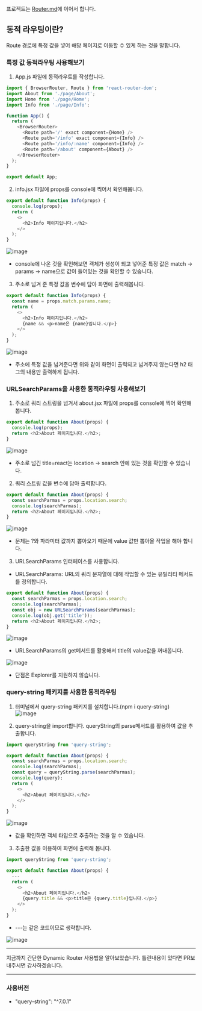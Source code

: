 프로젝트는 [Router.md](./Router.md)에 이어서 합니다.

## 동적 라우팅이란?

Route 경로에 특정 값을 넣어 해당 페이지로 이동할 수 있게 하는 것을 말합니다.

### 특정 값 동적라우팅 사용해보기

1. App.js 파일에 동적라우트를 작성합니다.
```js
import { BrowserRouter, Route } from 'react-router-dom';
import About from './page/About';
import Home from './page/Home';
import Info from './page/Info';

function App() {
  return (
    <BrowserRouter>
      <Route path='/' exact component={Home} />
      <Route path='/info' exact component={Info} />
      <Route path='/info/:name' component={Info} />
      <Route path='/about' component={About} />
    </BrowserRouter>
  );
}

export default App;
```

2. info.jsx 파일에 props를 console에 찍어서 확인해봅니다.
```js
export default function Info(props) {
  console.log(props);
  return (
    <>
      <h2>Info 페이지입니다.</h2>
    </>
  );
}
```
![image](https://user-images.githubusercontent.com/74242937/125190717-78c48f80-e279-11eb-9a2e-6be0e56201a5.png)

- console에 나온 것을 확인해보면 객체가 생성이 되고 넣어준 특정 값은 match -> params -> name으로 값이 들어있는 것을 확인할 수 있습니다.

3. 주소로 넘겨 준 특정 값을 변수에 담아 화면에 출력해봅니다.
```js
export default function Info(props) {
  const name = props.match.params.name;
  return (
    <>
      <h2>Info 페이지입니다.</h2>
      {name && <p>name은 {name}입니다.</p>}
    </>
  );
}
```
![image](https://user-images.githubusercontent.com/74242937/125191325-c1ca1300-e27c-11eb-8f0b-58a695cb1b4f.png)

- 주소에 특정 값을 넘겨준다면 위와 같이 화면이 출력되고 넘겨주지 않는다면 h2 태그의 내용만 출력하게 됩니다.

### URLSearchParams을 사용한 동적라우팅 사용해보기

1. 주소로 쿼리 스트링을 넘겨서 about.jsx 파일에 props를 console에 찍어 확인해 봅니다.
```js
export default function About(props) {
  console.log(props);
  return <h2>About 페이지입니다.</h2>;
}
```
![image](https://user-images.githubusercontent.com/74242937/125192049-aa8d2480-e280-11eb-8d15-6d5c2e63a678.png)

- 주소로 넘긴 title=react는 location -> search 안에 있는 것을 확인할 수 있습니다.

2. 쿼리 스트링 값을 변수에 담아 출력합니다.
```js
export default function About(props) {
  const searchParmas = props.location.search;
  console.log(searchParmas);
  return <h2>About 페이지입니다.</h2>;
}
```
![image](https://user-images.githubusercontent.com/74242937/125192176-6f3f2580-e281-11eb-98ca-11764e554131.png)

- 문제는 ?와 파라미터 값까지 뽑아오기 때문에 value 값만 뽑아올 작업을 해야 합니다.

3. URLSearchParams 인터페이스를 사용합니다.
- URLSearchParams: URL의 쿼리 문자열에 대해 작업할 수 있는 유틸리티 메서드를 정의합니다.
```js
export default function About(props) {
  const searchParmas = props.location.search;
  console.log(searchParmas);
  const obj = new URLSearchParams(searchParmas);
  console.log(obj.get('title'));
  return <h2>About 페이지입니다.</h2>;
}
```
![image](https://user-images.githubusercontent.com/74242937/125192332-40757f00-e282-11eb-9646-adf4d61c7c90.png)

- URLSearchParams의 get메서드를 활용해서 title의 value값을 꺼내옵니다.

![image](https://user-images.githubusercontent.com/74242937/125192492-238d7b80-e283-11eb-92bc-0075eb165b40.png)

- 단점은 Explorer를 지원하지 않습니다.

### query-string 패키지를 사용한 동적라우팅

1. 터미널에서 query-string 패키지를 설치합니다.(npm i query-string)  
![image](https://user-images.githubusercontent.com/74242937/125193225-4cfbd680-e286-11eb-8570-7898333e642b.png)

2. query-string을 import합니다. queryString의 parse메서드를 활용하여 값을 추출합니다.
```js
import queryString from 'query-string';

export default function About(props) {
  const searchParmas = props.location.search;
  console.log(searchParmas);
  const query = queryString.parse(searchParmas);
  console.log(query);
  return (
    <>
      <h2>About 페이지입니다.</h2>
    </>
  );
}
```
![image](https://user-images.githubusercontent.com/74242937/125193298-b4b22180-e286-11eb-9655-166eec7d6759.png)

- 값을 확인하면 객체 타입으로 추출하는 것을 알 수 있습니다.

3. 추출한 값을 이용하여 화면에 출력해 봅니다.
```js
import queryString from 'query-string';

export default function About(props) {
  ---
  return (
    <>
      <h2>About 페이지입니다.</h2>
      {query.title && <p>title은 {query.title}입니다.</p>}
    </>
  );
}
```
- ---는 같은 코드이므로 생략합니다.

![image](https://user-images.githubusercontent.com/74242937/125193377-11154100-e287-11eb-9f84-ff4985404ded.png)

<hr>

지금까지 간단한 Dynamic Router 사용법을 알아보았습니다. 틀린내용이 있다면 PR보내주시면 감사하겠습니다.

<hr>

### 사용버전

- "query-string": "^7.0.1"
